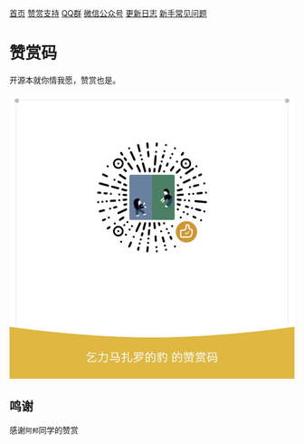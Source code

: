 [首页](../README.md) [赞赏支持](./donate.md) [QQ群](./qq.md) [微信公众号](./wechat.md) [更新日志](./updateLog.md) [新手常见问题](./newQuestions.md) 
# 赞赏码

开源本就你情我愿，赞赏也是。

![](./donate.jpeg)


## 鸣谢

感谢`阿邦`同学的赞赏
